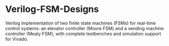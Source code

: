 # Verilog-FSM-Designs
Verilog implementation of two finite state machines (FSMs) for real-time control systems: an elevator controller (Moore FSM) and a vending machine controller (Mealy FSM), with complete testbenches and simulation support for Vivado.
